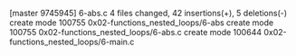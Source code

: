 [master 9745945] 6-abs.c
 4 files changed, 42 insertions(+), 5 deletions(-)
 create mode 100755 0x02-functions_nested_loops/6-abs
 create mode 100755 0x02-functions_nested_loops/6-abs.c
 create mode 100644 0x02-functions_nested_loops/6-main.c
